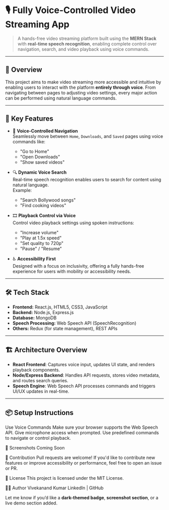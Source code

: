 # 🎙️ Fully Voice-Controlled Video Streaming App

> A hands-free video streaming platform built using the **MERN Stack** with **real-time speech recognition**, enabling complete control over navigation, search, and video playback using voice commands.

---

## 🚀 Overview

This project aims to make video streaming more accessible and intuitive by enabling users to interact with the platform **entirely through voice**. From navigating between pages to adjusting video settings, every major action can be performed using natural language commands.

---

## 🧠 Key Features

- 🎤 **Voice-Controlled Navigation**  
  Seamlessly move between `Home`, `Downloads`, and `Saved` pages using voice commands like:
  - "Go to Home"
  - "Open Downloads"
  - "Show saved videos"

- 🔍 **Dynamic Voice Search**  
  Real-time speech recognition enables users to search for content using natural language.  
  Example:
  - "Search Bollywood songs"
  - "Find cooking videos"

- 🎞️ **Playback Control via Voice**  
  Control video playback settings using spoken instructions:
  - "Increase volume"
  - "Play at 1.5x speed"
  - "Set quality to 720p"
  - "Pause" / "Resume"

- ♿ **Accessibility First**  
  Designed with a focus on inclusivity, offering a fully hands-free experience for users with mobility or accessibility needs.

---

## 🛠️ Tech Stack

- **Frontend:** React.js, HTML5, CSS3, JavaScript
- **Backend:** Node.js, Express.js
- **Database:** MongoDB
- **Speech Processing:** Web Speech API (SpeechRecognition)
- **Others:** Redux (for state management), REST APIs

---

## 🏗️ Architecture Overview

- **React Frontend**: Captures voice input, updates UI state, and renders playback components.
- **Node/Express Backend**: Handles API requests, stores video metadata, and routes search queries.
- **Speech Engine**: Web Speech API processes commands and triggers UI/UX updates in real-time.

---

## 📦 Setup Instructions


Use Voice Commands
Make sure your browser supports the Web Speech API.
Give microphone access when prompted.
Use predefined commands to navigate or control playback.

📸 Screenshots
Coming Soon

🙌 Contribution
Pull requests are welcome! If you'd like to contribute new features or improve accessibility or performance, feel free to open an issue or PR.

📄 License
This project is licensed under the MIT License.

👨‍💻 Author
Vivekanand Kumar
LinkedIn | GitHub


Let me know if you’d like a **dark-themed badge**, **screenshot section**, or a live demo section added.
